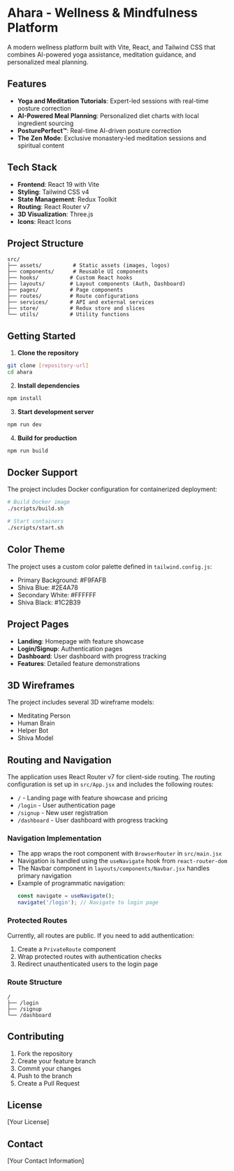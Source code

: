 # Ahara - Wellness & Mindfulness Platform

A modern wellness platform built with Vite, React, and Tailwind CSS that combines AI-powered yoga assistance, meditation guidance, and personalized meal planning.

## Features

- **Yoga and Meditation Tutorials**: Expert-led sessions with real-time posture correction
- **AI-Powered Meal Planning**: Personalized diet charts with local ingredient sourcing
- **PosturePerfect™**: Real-time AI-driven posture correction
- **The Zen Mode**: Exclusive monastery-led meditation sessions and spiritual content

## Tech Stack

- **Frontend**: React 19 with Vite
- **Styling**: Tailwind CSS v4
- **State Management**: Redux Toolkit
- **Routing**: React Router v7
- **3D Visualization**: Three.js
- **Icons**: React Icons

## Project Structure

```
src/
├── assets/          # Static assets (images, logos)
├── components/      # Reusable UI components
├── hooks/          # Custom React hooks
├── layouts/        # Layout components (Auth, Dashboard)
├── pages/          # Page components
├── routes/         # Route configurations
├── services/       # API and external services
├── store/          # Redux store and slices
└── utils/          # Utility functions
```

## Getting Started

1. **Clone the repository**

```bash
git clone [repository-url]
cd ahara
```

2. **Install dependencies**

```bash
npm install
```

3. **Start development server**

```bash
npm run dev
```

4. **Build for production**

```bash
npm run build
```

## Docker Support

The project includes Docker configuration for containerized deployment:

```bash
# Build Docker image
./scripts/build.sh

# Start containers
./scripts/start.sh
```

## Color Theme

The project uses a custom color palette defined in `tailwind.config.js`:

- Primary Background: #F9FAFB
- Shiva Blue: #2E4A78
- Secondary White: #FFFFFF
- Shiva Black: #1C2B39

## Project Pages

- **Landing**: Homepage with feature showcase
- **Login/Signup**: Authentication pages
- **Dashboard**: User dashboard with progress tracking
- **Features**: Detailed feature demonstrations

## 3D Wireframes

The project includes several 3D wireframe models:
- Meditating Person
- Human Brain
- Helper Bot
- Shiva Model

## Routing and Navigation

The application uses React Router v7 for client-side routing. The routing configuration is set up in `src/App.jsx` and includes the following routes:

- `/` - Landing page with feature showcase and pricing
- `/login` - User authentication page
- `/signup` - New user registration
- `/dashboard` - User dashboard with progress tracking

### Navigation Implementation

- The app wraps the root component with `BrowserRouter` in `src/main.jsx`
- Navigation is handled using the `useNavigate` hook from `react-router-dom`
- The Navbar component in `layouts/components/Navbar.jsx` handles primary navigation
- Example of programmatic navigation:
  ```jsx
  const navigate = useNavigate();
  navigate('/login'); // Navigate to login page
  ```

### Protected Routes
Currently, all routes are public. If you need to add authentication:

1. Create a `PrivateRoute` component
2. Wrap protected routes with authentication checks
3. Redirect unauthenticated users to the login page

### Route Structure
```
/
├── /login
├── /signup
└── /dashboard
```

## Contributing

1. Fork the repository
2. Create your feature branch
3. Commit your changes
4. Push to the branch
5. Create a Pull Request

## License

[Your License]

## Contact

[Your Contact Information]
